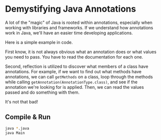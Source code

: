 # Demystifying Java Annotations

A lot of the "magic" of Java is rooted within annotations, especially when working with libraries and frameworks. If we understand how annotations work in Java, we'll have an easier time developing applications.

Here is a simple example in code.

First know, it is not always obvious what an annotation does or what values you need to pass. You have to read the documentation for each one.

Second, reflection is utilized to discover what members of a class have annotations. For example, if we want to find out what methods have annotations, we can call `getMethods` on a class, loop through the methods while calling `getAnnotation(AnnotationType.class)`, and see if the annotation we're looking for is applied. Then, we can read the values passed and do something with them.

It's not that bad!

## Compile & Run

```sh
java *.java
java Main
```




